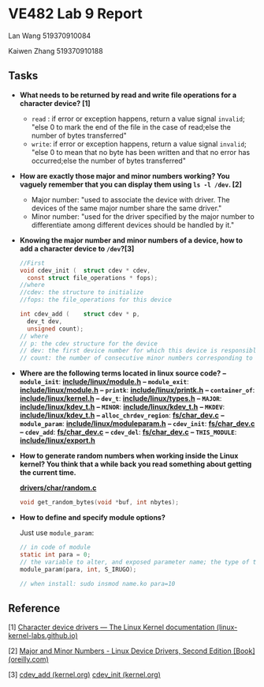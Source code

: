 # VE482 Lab 9 Report

Lan Wang  519370910084

Kaiwen Zhang  519370910188

## Tasks

- **What needs to be returned by read and write file operations for a character device? [1]** 

  * `read` : if error or exception happens, return a value signal `invalid`; "else 0 to mark the end of the file in the case of read;else the number of bytes transferred"
  * `write`: if error or exception happens, return a value signal `invalid`; "else 0 to mean that no byte has been written and that no error has occurred;else the number of bytes transferred"

- **How are exactly those major and minor numbers working? You vaguely remember that you can display them using `ls -l /dev`. [2]**

  * Major number:  "used to associate the device with driver. The devices of the same major number share the same driver."
  * Minor number: "used for the driver specified by the major number to differentiate among different devices should be handled by it."

- **Knowing the major number and minor numbers of a device, how to add a character device to `/dev`?[3]**

  ```c
  //First
  void cdev_init (	struct cdev * cdev,
   	const struct file_operations * fops);
  //where
  //cdev: the structure to initialize
  //fops: the file_operations for this device
  
  int cdev_add (	struct cdev * p,
   	dev_t dev,
   	unsigned count);
  // where
  // p: the cdev structure for the device
  // dev: the first device number for which this device is responsible
  // count: the number of consecutive minor numbers corresponding to this device
  ```

  

- **Where are the following terms located in linux source code?**
  **– `module_init`**: [**include/linux/module.h**](https://elixir.bootlin.com/linux/latest/source/include/linux/module.h#L88)
  **– `module_exit`**: [**include/linux/module.h**](https://elixir.bootlin.com/linux/latest/source/include/linux/module.h#L100)
  **– `printk`**: [**include/linux/printk.h**](https://elixir.bootlin.com/linux/latest/source/include/linux/printk.h#L450)
  **– `container_of`**: [**include/linux/kernel.h**](https://elixir.bootlin.com/linux/latest/source/include/linux/kernel.h#L493)
  **– `dev_t`**: [**include/linux/types.h**](https://elixir.bootlin.com/linux/latest/source/include/linux/types.h#L16)
  **– `MAJOR`**: [**include/linux/kdev_t.h**](https://elixir.bootlin.com/linux/latest/source/include/linux/kdev_t.h#L10)
  **– `MINOR`**: [**include/linux/kdev_t.h**](https://elixir.bootlin.com/linux/latest/source/include/linux/kdev_t.h#L11)
  **– `MKDEV`**: [**include/linux/kdev_t.h**](https://elixir.bootlin.com/linux/latest/source/include/linux/kdev_t.h#L12)
  **– `alloc_chrdev_region`**: [**fs/char_dev.c**](https://elixir.bootlin.com/linux/latest/source/fs/char_dev.c#L236)
  **– `module_param`**: [**include/linux/moduleparam.h**](https://elixir.bootlin.com/linux/latest/source/include/linux/moduleparam.h#L126)
  **– `cdev_init`**: [**fs/char_dev.c**](https://elixir.bootlin.com/linux/latest/source/fs/char_dev.c#L651)
  **– `cdev_add`**: [**fs/char_dev.c**](https://elixir.bootlin.com/linux/latest/source/fs/char_dev.c#L479)
  **– `cdev_del`**: [**fs/char_dev.c**](https://elixir.bootlin.com/linux/latest/source/fs/char_dev.c#L594)
  **– `THIS_MODULE`**: [**include/linux/export.h**](https://elixir.bootlin.com/linux/latest/source/include/linux/export.h#L17)

- **How to generate random numbers when working inside the Linux kernel? You think that a while back you read something about getting the current time.**

  [**drivers/char/random.c**](https://elixir.bootlin.com/linux/v4.3/source/drivers/char/random.c#L1253)

  ```c
  void get_random_bytes(void *buf, int nbytes);
  ```

- **How to define and specify module options?**

  Just use `module_param`:

  ```c
  // in code of module
  static int para = 0;
  // the variable to alter, and exposed parameter name; the type of the parameter; visibility in sysfs
  module_param(para, int, S_IRUGO);
  
  // when install: sudo insmod name.ko para=10
  ```

  

## Reference

[1] [Character device drivers — The Linux Kernel documentation (linux-kernel-labs.github.io)](https://linux-kernel-labs.github.io/refs/heads/master/labs/device_drivers.html)

[2] [Major and Minor Numbers - Linux Device Drivers, Second Edition [Book] (oreilly.com)](https://www.oreilly.com/library/view/linux-device-drivers/0596000081/ch03s02.html)

[3] [cdev_add (kernel.org)](https://www.kernel.org/doc/htmldocs/kernel-api/API-cdev-add.html) [cdev_init (kernel.org)](https://www.kernel.org/doc/htmldocs/kernel-api/API-cdev-init.html)

